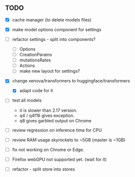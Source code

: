 ## TODO

* [x] cache manager (to delete models files)
* [x] make model options component for settings
* [ ] refactor settings - split into components?
    - [ ] Options
    - [ ] CreationParams
    - [ ] mutationsRates
    - [ ] Actions
    - [ ] make new layout for settings?
* [x] change xenova/transformers to huggingface/transformers
    - [x] adapt code for it
* [ ] test all models
    - it is slower than 2.17 version.
    - q4 / q4f16 gives exception.
    - q8 gives garbled output on Chrome
* [ ] review regression on inference time for CPU
* [ ] review RAM usage skyrockets to ~5GB (master is ~1GB)
* [ ] fix not working on Chrome or Edge.
* [ ] Firefox webGPU not supported yet. (wait for it)

* [ ] refactor - split store into stores
